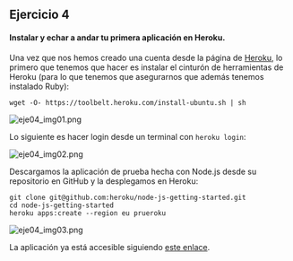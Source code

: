 ## Ejercicio 4

#### Instalar y echar a andar tu primera aplicación en Heroku.

Una vez que nos hemos creado una cuenta desde la página de [Heroku](https://www.heroku.com/), lo primero que tenemos que hacer es instalar el cinturón de herramientas de Heroku (para lo que tenemos que asegurarnos que además tenemos instalado Ruby):

```
wget -O- https://toolbelt.heroku.com/install-ubuntu.sh | sh
```

![eje04_img01.png](https://dl.dropboxusercontent.com/s/jrjbxa3e6w7ccg4/eje04_img01.png)

Lo siguiente es hacer login desde un terminal con `heroku login`:

![eje04_img02.png](https://dl.dropboxusercontent.com/s/n1u57mr65sfd7cl/eje04_img02.png)

Descargamos la aplicación de prueba hecha con Node.js desde su repositorio en GitHub y la desplegamos en Heroku:

```
git clone git@github.com:heroku/node-js-getting-started.git
cd node-js-getting-started
heroku apps:create --region eu prueroku
```

![eje04_img03.png](https://dl.dropboxusercontent.com/s/mbtmfnej2de7qdp/eje04_img03.png)

La aplicación ya está accesible siguiendo [este enlace](https://prueroku.herokuapp.com/).
